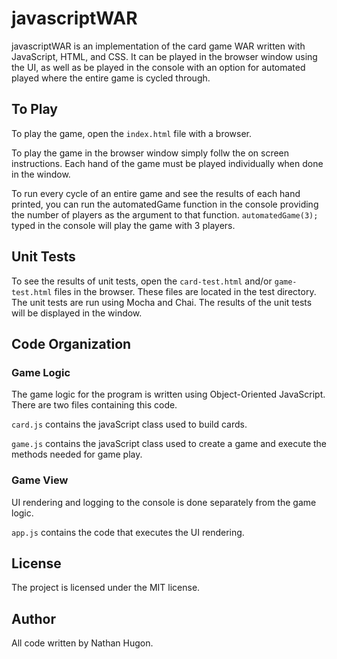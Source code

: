 # javascriptWAR
javascriptWAR is an implementation of the card game WAR written with JavaScript, HTML, and CSS.
It can be played in the browser window using the UI, as well as be played in the console with an option for automated played where the entire game is cycled through.

## To Play
To play the game, open the `index.html` file with a browser.

To play the game in the browser window simply follw the on screen instructions. Each hand of the game must be played individually when done in the window.

To run every cycle of an entire game and see the results of each hand printed, you can run the automatedGame function in the console providing the number of players as the argument to that function. `automatedGame(3);` typed in the console will play the game with 3 players. 

## Unit Tests
To see the results of unit tests, open the `card-test.html` and/or `game-test.html` files in the browser. These files are located in the test directory. The unit tests are run using Mocha and Chai. The results of the unit tests will be displayed in the window.

## Code Organization

### Game Logic
The game logic for the program is written using Object-Oriented JavaScript. There are two files containing this code.

`card.js` contains the javaScript class used to build cards.

`game.js` contains the javaScript class used to create a game and execute the methods needed for game play.

### Game View
UI rendering and logging to the console is done separately from the game logic.

`app.js` contains the code that executes the UI rendering.


## License
The project is licensed under the MIT license.

## Author
All code written by Nathan Hugon.
